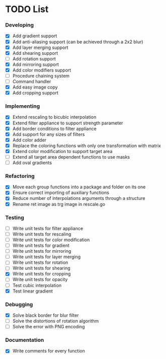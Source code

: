 # TODO List

### Developing
- [x] Add gradient support
- [x] Add anti-aliasing support (can be achieved through a 2x2 blur)
- [x] Add layer merging support
- [x] Add shearing support
- [ ] Add rotation support
- [x] Add mirroring support
- [x] Add color modifiers support
- [ ] Procedure chaining system
- [ ] Command handler
- [x] Add easy image copy
- [x] Add cropping support

### Implementing
- [x] Extend rescaling to bicubic interpolation
- [x] Extend filter appliance to support strength parameter
- [x] Add border conditions to filter appliance
- [x] Add support for any sizes of filters
- [x] Add color adder
- [x] Replace the coloring functions with only one transformation with matrix
- [x] Extend color modification to support target area
- [ ] Extend all target area dependent functions to use masks
- [ ] Add oval gradients

### Refactoring
- [x] Move each group functions into a package and folder on its one
- [x] Ensure correct importing of auxiliary functions
- [x] Reduce number of interpolations arguments through a structure
- [x] Rename ret image as trg image in rescale.go

### Testing
- [ ] Write unit tests for filter appliance
- [ ] Write unit tests for rescaling
- [ ] Write unit tests for color modification
- [ ] Write unit tests for gradient
- [ ] Write unit tests for mirroring
- [ ] Write unit tests for layer merging
- [ ] Write unit tests for rotation
- [ ] Write unit tests for shearing
- [x] Write unit tests for cropping
- [ ] Write unit tests for opacity
- [ ] Test cubic interpolation
- [x] Test linear gradient

### Debugging
- [x] Solve black border for blur filter
- [ ] Solve the distortions of rotation algorithm
- [ ] Solve the error with PNG encoding

### Documentation
- [x] Write comments for every function
